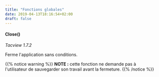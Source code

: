 ```yaml
---
title: "Fonctions globales"
date: 2019-04-13T18:16:54+02:00
draft: false
---
```



#### Close()
*Tacview 1.7.2*

Ferme l'application sans conditions.

{{% notice warning %}}
**NOTE :** cette fonction ne demande pas à l'utilisateur de sauvegarder son travail avant la fermeture.
{{% /notice %}}
